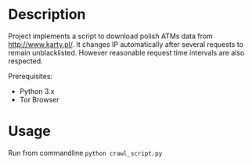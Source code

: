 <h1>Description</h2>

Project implements a script to download polish ATMs data from http://www.karty.pl/.
It changes IP automatically after several requests to remain unblacklisted.
However reasonable request time intervals are also respected.


Prerequisites:
 - Python 3.x
 - Tor Browser

<h1>Usage</h2>

Run from commandline <code>python crawl_script.py</code>